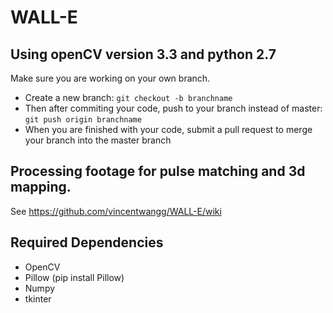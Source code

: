 # WALL-E
## Using openCV version 3.3 and python 2.7
Make sure you are working on your own branch.

- Create a new branch: `git checkout -b branchname`
- Then after commiting your code, push to your branch instead of master: `git push origin branchname`
- When you are finished with your code, submit a pull request to merge your branch into the master branch


## Processing footage for pulse matching and 3d mapping.
See https://github.com/vincentwangg/WALL-E/wiki

## Required Dependencies
- OpenCV
- Pillow (pip install Pillow)
- Numpy
- tkinter
